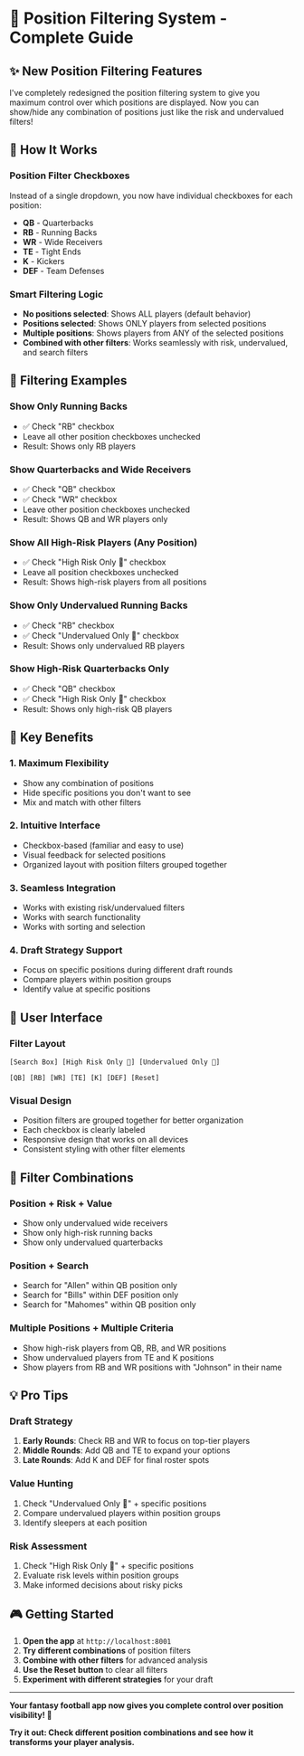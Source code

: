 # 🏈 Position Filtering System - Complete Guide

## ✨ New Position Filtering Features

I've completely redesigned the position filtering system to give you maximum control over which positions are displayed. Now you can show/hide any combination of positions just like the risk and undervalued filters!

## 🔧 How It Works

### **Position Filter Checkboxes**
Instead of a single dropdown, you now have individual checkboxes for each position:
- **QB** - Quarterbacks
- **RB** - Running Backs  
- **WR** - Wide Receivers
- **TE** - Tight Ends
- **K** - Kickers
- **DEF** - Team Defenses

### **Smart Filtering Logic**
- **No positions selected**: Shows ALL players (default behavior)
- **Positions selected**: Shows ONLY players from selected positions
- **Multiple positions**: Shows players from ANY of the selected positions
- **Combined with other filters**: Works seamlessly with risk, undervalued, and search filters

## 🎯 Filtering Examples

### **Show Only Running Backs**
- ✅ Check "RB" checkbox
- Leave all other position checkboxes unchecked
- Result: Shows only RB players

### **Show Quarterbacks and Wide Receivers**
- ✅ Check "QB" checkbox
- ✅ Check "WR" checkbox  
- Leave other position checkboxes unchecked
- Result: Shows QB and WR players only

### **Show All High-Risk Players (Any Position)**
- ✅ Check "High Risk Only 🚩" checkbox
- Leave all position checkboxes unchecked
- Result: Shows high-risk players from all positions

### **Show Only Undervalued Running Backs**
- ✅ Check "RB" checkbox
- ✅ Check "Undervalued Only 💎" checkbox
- Result: Shows only undervalued RB players

### **Show High-Risk Quarterbacks Only**
- ✅ Check "QB" checkbox
- ✅ Check "High Risk Only 🚩" checkbox
- Result: Shows only high-risk QB players

## 🚀 Key Benefits

### **1. Maximum Flexibility**
- Show any combination of positions
- Hide specific positions you don't want to see
- Mix and match with other filters

### **2. Intuitive Interface**
- Checkbox-based (familiar and easy to use)
- Visual feedback for selected positions
- Organized layout with position filters grouped together

### **3. Seamless Integration**
- Works with existing risk/undervalued filters
- Works with search functionality
- Works with sorting and selection

### **4. Draft Strategy Support**
- Focus on specific positions during different draft rounds
- Compare players within position groups
- Identify value at specific positions

## 📱 User Interface

### **Filter Layout**
```
[Search Box] [High Risk Only 🚩] [Undervalued Only 💎]

[QB] [RB] [WR] [TE] [K] [DEF] [Reset]
```

### **Visual Design**
- Position filters are grouped together for better organization
- Each checkbox is clearly labeled
- Responsive design that works on all devices
- Consistent styling with other filter elements

## 🔄 Filter Combinations

### **Position + Risk + Value**
- Show only undervalued wide receivers
- Show only high-risk running backs
- Show only undervalued quarterbacks

### **Position + Search**
- Search for "Allen" within QB position only
- Search for "Bills" within DEF position only
- Search for "Mahomes" within QB position only

### **Multiple Positions + Multiple Criteria**
- Show high-risk players from QB, RB, and WR positions
- Show undervalued players from TE and K positions
- Show players from RB and WR positions with "Johnson" in their name

## 💡 Pro Tips

### **Draft Strategy**
1. **Early Rounds**: Check RB and WR to focus on top-tier players
2. **Middle Rounds**: Add QB and TE to expand your options
3. **Late Rounds**: Add K and DEF for final roster spots

### **Value Hunting**
1. Check "Undervalued Only 💎" + specific positions
2. Compare undervalued players within position groups
3. Identify sleepers at each position

### **Risk Assessment**
1. Check "High Risk Only 🚩" + specific positions
2. Evaluate risk levels within position groups
3. Make informed decisions about risky picks

## 🎮 Getting Started

1. **Open the app** at `http://localhost:8001`
2. **Try different combinations** of position filters
3. **Combine with other filters** for advanced analysis
4. **Use the Reset button** to clear all filters
5. **Experiment with different strategies** for your draft

---

**Your fantasy football app now gives you complete control over position visibility! 🏈**

**Try it out: Check different position combinations and see how it transforms your player analysis.**
